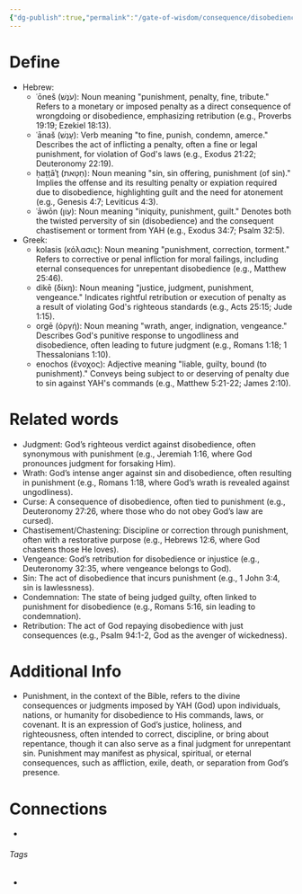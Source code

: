 ```yaml
---
{"dg-publish":true,"permalink":"/gate-of-wisdom/consequence/disobedience/punishment/","tags":["#GateWisdom","ConsequenceDisobedience"]}
---
```


# Define
- Hebrew: 
	- ʿōneš (עֹנֶשׁ): Noun meaning "punishment, penalty, fine, tribute." Refers to a monetary or imposed penalty as a direct consequence of wrongdoing or disobedience, emphasizing retribution (e.g., Proverbs 19:19; Ezekiel 18:13).
	- ʿānaš (עָנַשׁ): Verb meaning "to fine, punish, condemn, amerce." Describes the act of inflicting a penalty, often a fine or legal punishment, for violation of God's laws (e.g., Exodus 21:22; Deuteronomy 22:19).
	- ḥaṭṭāʾṯ (חַטָּאת): Noun meaning "sin, sin offering, punishment (of sin)." Implies the offense and its resulting penalty or expiation required due to disobedience, highlighting guilt and the need for atonement (e.g., Genesis 4:7; Leviticus 4:3).
	- ʿāwōn (עָוֹן): Noun meaning "iniquity, punishment, guilt." Denotes both the twisted perversity of sin (disobedience) and the consequent chastisement or torment from YAH (e.g., Exodus 34:7; Psalm 32:5).
- Greek: 
	- kolasis (κόλασις): Noun meaning "punishment, correction, torment." Refers to corrective or penal infliction for moral failings, including eternal consequences for unrepentant disobedience (e.g., Matthew 25:46).
	- dikē (δίκη): Noun meaning "justice, judgment, punishment, vengeance." Indicates rightful retribution or execution of penalty as a result of violating God's righteous standards (e.g., Acts 25:15; Jude 1:15).
	- orgē (ὀργή): Noun meaning "wrath, anger, indignation, vengeance." Describes God's punitive response to ungodliness and disobedience, often leading to future judgment (e.g., Romans 1:18; 1 Thessalonians 1:10).
	- enochos (ἔνοχος): Adjective meaning "liable, guilty, bound (to punishment)." Conveys being subject to or deserving of penalty due to sin against YAH's commands (e.g., Matthew 5:21-22; James 2:10).

# Related words
- Judgment: God’s righteous verdict against disobedience, often synonymous with punishment (e.g., Jeremiah 1:16, where God pronounces judgment for forsaking Him).
- Wrath: God’s intense anger against sin and disobedience, often resulting in punishment (e.g., Romans 1:18, where God’s wrath is revealed against ungodliness).
- Curse: A consequence of disobedience, often tied to punishment (e.g., Deuteronomy 27:26, where those who do not obey God’s law are cursed).
- Chastisement/Chastening: Discipline or correction through punishment, often with a restorative purpose (e.g., Hebrews 12:6, where God chastens those He loves).
- Vengeance: God’s retribution for disobedience or injustice (e.g., Deuteronomy 32:35, where vengeance belongs to God).
- Sin: The act of disobedience that incurs punishment (e.g., 1 John 3:4, sin is lawlessness).
- Condemnation: The state of being judged guilty, often linked to punishment for disobedience (e.g., Romans 5:16, sin leading to condemnation).
- Retribution: The act of God repaying disobedience with just consequences (e.g., Psalm 94:1-2, God as the avenger of wickedness).

# Additional Info
- Punishment, in the context of the Bible, refers to the divine consequences or judgments imposed by YAH (God) upon individuals, nations, or humanity for disobedience to His commands, laws, or covenant. It is an expression of God’s justice, holiness, and righteousness, often intended to correct, discipline, or bring about repentance, though it can also serve as a final judgment for unrepentant sin. Punishment may manifest as physical, spiritual, or eternal consequences, such as affliction, exile, death, or separation from God’s presence.

# Connections
- 

###### Tags
- 